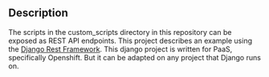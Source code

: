 ## Description

The scripts in the custom_scripts directory in this repository can be
exposed as REST API endpoints.  This project describes an example using
the [Django Rest Framework](http://www.django-rest-framework.org/).  This django
project is written for PaaS, specifically Openshift.  But it can be adapted on
any project that Django runs on.

### 

<span style="display: none;">
###### vi: ai et ts=4 sw=4 sts=4 ru nu
</span>
